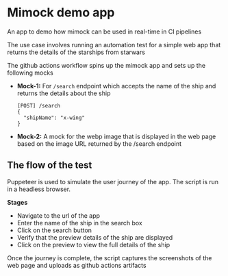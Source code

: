 # Mimock demo app

An app to demo how mimock can be used in real-time in CI pipelines

The use case involves running an automation test for a simple web app that returns the details of the starships from starwars

The github actions workflow spins up the mimock app and sets up the following mocks

- **Mock-1:** For `/search` endpoint which accepts the name of the ship and returns the details about the ship
  ```
  [POST] /search
  {
    "shipName": "x-wing"
  }
  ```

- **Mock-2:** A mock for the webp image that is displayed in the web page based on the image URL returned by the /search endpoint

## The flow of the test

Puppeteer is used to simulate the user journey of the app. The script is run in a headless browser.

**Stages**

- Navigate to the url of the app
- Enter the name of the ship in the search box
- Click on the search button
- Verify that the preview details of the ship are displayed
- Click on the preview to view the full details of the ship

Once the journey is complete, the script captures the screenshots of the web page and uploads as github actions artifacts

